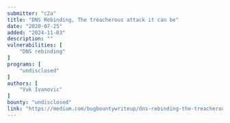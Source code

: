 ```yaml
---
submitter: "c2a"
title: "DNS Rebinding, The treacherous attack it can be"
date: "2020-07-25"
added: "2024-11-03"
description: ""
vulnerabilities: [
    "DNS rebinding"
]
programs: [
    "undisclosed"
]
authors: [
    "Vuk Ivanovic"
]
bounty: "undisclosed"
link: "https://medium.com/bugbountywriteup/dns-rebinding-the-treacherous-attack-it-can-be-b367c61b4372"
---
```




